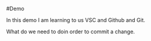 #Demo

In this demo I am learning to us VSC and Github and Git.

What do we need to doin order to commit a change.